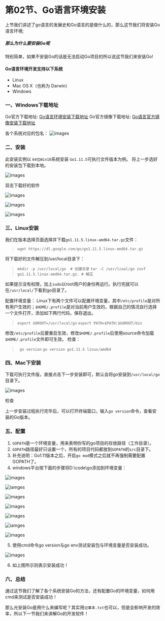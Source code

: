 # 第02节、Go语言环境安装

上节我们讲述了go语言的发展史和Go语言的是做什么的，那么这节我们将安装Go语言环境;

##### 那么为什么要安装Go呢

特别简单，如果不安装Go的话是无法启动Go项目的所以说这节我们来安装Go!

#### Go语言环境开发支持以下系统

* Linux
* Mac OS X（也称为 Darwin）
* Windows

### 一、Windows下载地址

Go官方下载地址: [Go语言环境安装下载地址](https://golang.org/dl/)
Go官方镜像下载地址: [Go语言官方镜像安装下载地址](https://golang.google.cn/dl/)

各个系统对应的包名：
![images](../images/0101_download.png)

### 二、安装

此安装实例以 `64位Win10`系统安装 `Go1.11.5`可执行文件版本为例。
将上一步选好的安装包下载到本地。

![images](../images/0102_test.png)

双击下载好的软件

![images](../images/0102_install.png)

![images](../images/0102_installs.png)

![images](../images/0102_yes.png)

### 三、Linux安装

我们在版本选择页面选择并下载`go1.11.5.linux-amd64.tar.gz`文件：

> `wget https://dl.google.com/go/go1.11.5.linux-amd64.tar.gz`

将下载好的文件解压到/usr/local目录下：

> `mkdir -p /usr/local/go  # 创建目录`
`tar -C /usr/lcoal/go zxvf  go1.11.5.linux-amd64.tar.gz. # 解压`

如果提示没有权限，加上`sudo`以root用户的身份再运行。执行完就可以在`/usr/local/`下看到go目录了。

配置环境变量： Linux下有两个文件可以配置环境变量，其中`/etc/profile`是对所有用户生效的；`$HOME/.profile`是对当前用户生效的，根据自己的情况自行选择一个文件打开，添加如下两行代码，保存退出。

> `export GOROOT=/usr/local/go`
>  `export PATH=$PATH:$GOROOT/bin`

修改`/etc/profile`后要重启生效，修改`$HOME/.profile`后使用source命令加载`$HOME/.profile`文件即可生效。 检查：

>` go version`
>`go version go1.11.5 linux/amd64`

### 四、Mac下安装

下载可执行文件版，直接点击下一步安装即可，默认会将go安装到`/usr/local/go`目录下。

![images](../images/0102_mac.png)

检查

上一步安装过程执行完毕后，可以打开终端窗口，输入`go version`命令，查看安装的Go版本。

### 五、配置

1. `GOPATH`是一个环境变量，用来表明你写的go项目的存放路径（工作目录）。
2. `GOPATH`路径最好只设置一个，所有的项目代码都放到`GOPATH`的`src`目录下。
3. 补充说明：Go1.11版本之后，开启`go mod`模式之后就不再强制需要配置GOPATH了。
4. windows平台按下面的步骤将D:\code\go添加到环境变量：

![images](../images/0102_windows.png)

![iamges](../images/0102_setup.png)

![images](../images/0102_variables.png)

![images](../images/0102_new.png)

![images](../images/0102_news.png)

![iamges](../images/0102_yess.png)

![images](../images/0102_complete.png)

5. 使用cmd命令go version与go env测试安装包与环境变量是否安装成功。

![images](../images/0102_cmd.png)

6. 如上图所示则表示安装成功！

### 六、总结

通过这节我们了解了各个系统安装Go的方法，还有配置Go的环境变量，如何用cmd来测试是否安装成功！

那么光安装Go是用什么来编写呢？其实用`记事本.txt`也可以，但是会影响开发的效率，所以下一节我们来讲解Go的开发软件！